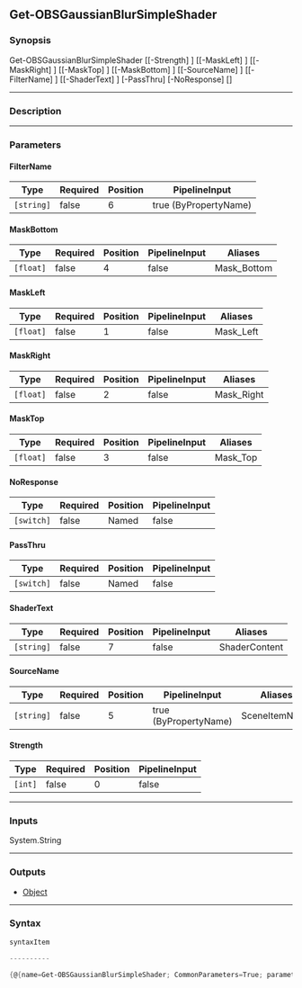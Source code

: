 Get-OBSGaussianBlurSimpleShader
-------------------------------

### Synopsis

Get-OBSGaussianBlurSimpleShader [[-Strength] <int>] [[-MaskLeft] <float>] [[-MaskRight] <float>] [[-MaskTop] <float>] [[-MaskBottom] <float>] [[-SourceName] <string>] [[-FilterName] <string>] [[-ShaderText] <string>] [-PassThru] [-NoResponse] [<CommonParameters>]

---

### Description

---

### Parameters
#### **FilterName**

|Type      |Required|Position|PipelineInput        |
|----------|--------|--------|---------------------|
|`[string]`|false   |6       |true (ByPropertyName)|

#### **MaskBottom**

|Type     |Required|Position|PipelineInput|Aliases    |
|---------|--------|--------|-------------|-----------|
|`[float]`|false   |4       |false        |Mask_Bottom|

#### **MaskLeft**

|Type     |Required|Position|PipelineInput|Aliases  |
|---------|--------|--------|-------------|---------|
|`[float]`|false   |1       |false        |Mask_Left|

#### **MaskRight**

|Type     |Required|Position|PipelineInput|Aliases   |
|---------|--------|--------|-------------|----------|
|`[float]`|false   |2       |false        |Mask_Right|

#### **MaskTop**

|Type     |Required|Position|PipelineInput|Aliases |
|---------|--------|--------|-------------|--------|
|`[float]`|false   |3       |false        |Mask_Top|

#### **NoResponse**

|Type      |Required|Position|PipelineInput|
|----------|--------|--------|-------------|
|`[switch]`|false   |Named   |false        |

#### **PassThru**

|Type      |Required|Position|PipelineInput|
|----------|--------|--------|-------------|
|`[switch]`|false   |Named   |false        |

#### **ShaderText**

|Type      |Required|Position|PipelineInput|Aliases      |
|----------|--------|--------|-------------|-------------|
|`[string]`|false   |7       |false        |ShaderContent|

#### **SourceName**

|Type      |Required|Position|PipelineInput        |Aliases      |
|----------|--------|--------|---------------------|-------------|
|`[string]`|false   |5       |true (ByPropertyName)|SceneItemName|

#### **Strength**

|Type   |Required|Position|PipelineInput|
|-------|--------|--------|-------------|
|`[int]`|false   |0       |false        |

---

### Inputs
System.String

---

### Outputs
* [Object](https://learn.microsoft.com/en-us/dotnet/api/System.Object)

---

### Syntax
```PowerShell
syntaxItem
```
```PowerShell
----------
```
```PowerShell
{@{name=Get-OBSGaussianBlurSimpleShader; CommonParameters=True; parameter=System.Object[]}}
```
